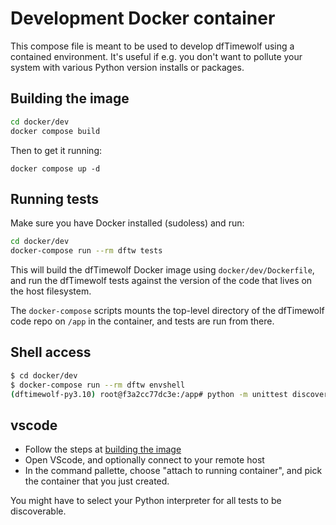 # Development Docker container

This compose file is meant to be used to develop dfTimewolf using a contained
environment. It's useful if e.g. you don't want to pollute your system with
various Python version installs or packages.

## Building the image

```bash
cd docker/dev
docker compose build
```

Then to get it running:

```
docker compose up -d
```

## Running tests

Make sure you have Docker installed (sudoless) and run:

```bash
cd docker/dev
docker-compose run --rm dftw tests
```

This will build the dfTimewolf Docker image using `docker/dev/Dockerfile`, and
run the dfTimewolf tests against the version of the code that lives on the host
filesystem.

The `docker-compose` scripts mounts the top-level directory of the dfTimewolf
code repo on `/app` in the container, and tests are run from there.

## Shell access

```bash
$ cd docker/dev
$ docker-compose run --rm dftw envshell
(dftimewolf-py3.10) root@f3a2cc77dc3e:/app# python -m unittest discover -s tests -p '*.py'
```

## vscode

- Follow the steps at [building the image](#building-the-image)
- Open VScode, and optionally connect to your remote host
- In the command pallette, choose "attach to running container", and pick the
  container that you just created.

You might have to select your Python interpreter for all tests to be
discoverable.
